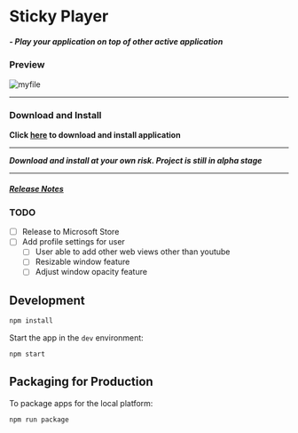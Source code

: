 # Sticky Player
##### _- Play your application on top of other active application_
### Preview
![myfile](https://i.imgur.com/Sbp5C86.gif)
***
### Download and Install
**Click [here](https://github.com/gitgregoryfuntera/sticky-player/releases/download/0.0.1/Sticky.Player.Setup.0.0.1.exe) to download and install application**
***
***Download and install at your own risk. Project is still in alpha stage***
***
##### [Release Notes](https://github.com/gitgregoryfuntera/sticky-player/releases)

### TODO
- [ ] Release to Microsoft Store
- [ ] Add profile settings for user
    - [ ] User able to add other web views other than youtube
    - [ ] Resizable window feature
    - [ ] Adjust window opacity feature

## Development

```bash
npm install
```

Start the app in the `dev` environment:

```bash
npm start
```

## Packaging for Production

To package apps for the local platform:

```bash
npm run package
```
